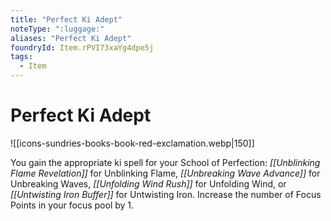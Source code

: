 ```yaml
---
title: "Perfect Ki Adept"
noteType: ":luggage:"
aliases: "Perfect Ki Adept"
foundryId: Item.rPVI73xaYg4dpe5j
tags:
  - Item
---
```


# Perfect Ki Adept
![[icons-sundries-books-book-red-exclamation.webp|150]]

You gain the appropriate ki spell for your School of Perfection: _[[Unblinking Flame Revelation]]_ for Unblinking Flame, _[[Unbreaking Wave Advance]]_ for Unbreaking Waves, _[[Unfolding Wind Rush]]_ for Unfolding Wind, or _[[Untwisting Iron Buffer]]_ for Untwisting Iron. Increase the number of Focus Points in your focus pool by 1.
